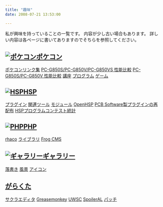 ```yaml
---
title: "趣味"
date: 2008-07-21 13:53:00

---
```


私が興味を持っていることの一覧です。 内容が少し古い場合もあります。 詳しい内容は各ページに書いてありますのでそちらを参照してください。 

## [![ポケコン][1]ポケコン][2]

 [1]: /images/pokecoms.gif
 [2]: /pokecom "ポケコン"

[ポケコンリンク集][3] [PC-G850S/PC-G850V/PC-G850VS 性能比較][4] [PC-G850S/PC-G850V 性能比較][5] [講座][6] [プログラム][7] [ゲーム][8] 

## [![HSP][9]HSP][10]

 [3]: /pokecom/pclink "ポケコンリンク集"
 [4]: /pokecom/pcg850vs "PC-G850S/PC-G850V/PC-G850VS 性能比較"
 [5]: /pokecom/pcg850v "PC-G850S/PC-G850V 性能比較"
 [6]: /pokecom/lecture "講座"
 [7]: /pokecom/program "プログラム"
 [8]: /pokecom/game "ゲーム"
 [9]: /images/soup_cup.gif
 [10]: /hsp "HSP"

[プラグイン][11] [関連ツール][12] [モジュール][13] [OpenHSP][14] [PCB Software製プラグインの再配布][15] [HSPプログラムコンテスト統計][16] 

## [![PHP][17]PHP][18]

 [11]: /hsp/plugin "プラグイン"
 [12]: /hsp/tool "関連ツール"
 [13]: /hsp/module "モジュール"
 [14]: /hsp/openhsp "OpenHSP"
 [15]: /hsp/pcbsoft "PCB Software製プラグインの再配布"
 [16]: /hsp/HSP-program-contest-summary "HSPプログラムコンテスト統計"
 [17]: /images/php-logo.gif
 [18]: /php "PHP"

[rhaco][19] [ライブラリ][20] [Frog CMS][21] 

## [![ギャラリー][22]ギャラリー][23]

 [19]: /php/rhaco "rhaco"
 [20]: /php/library "ライブラリ"
 [21]: /php/frog-cms "Frog CMS"
 [22]: /images/canvas.gif
 [23]: /gallery "ギャラリー"

[落書き][24] [風景][25] [アイコン][26] 

## [がらくた][27]

 [24]: /gallery/graffiti "落書き"
 [25]: /gallery/scenery "風景"
 [26]: /gallery/icon "アイコン"
 [27]: /junk "がらくた"

[サクラエディタ][28] [Greasemonkey][29] [UWSC][30] [SpoilerAL][31] [パッチ][32]

 [28]: /junk/sakura-editor "サクラエディタ"
 [29]: /junk/greasemonkey "Greasemonkey"
 [30]: /junk/uwsc "UWSC"
 [31]: /junk/spal "SpoilerAL"
 [32]: /junk/patch "パッチ"

